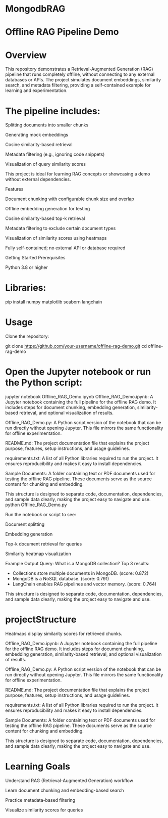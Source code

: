 # MongodbRAG
# Offline RAG Pipeline Demo
# Overview

This repository demonstrates a Retrieval-Augmented Generation (RAG) pipeline that runs completely offline, without connecting to any external databases or APIs. The project simulates document embeddings, similarity search, and metadata filtering, providing a self-contained example for learning and experimentation.

# The pipeline includes:

Splitting documents into smaller chunks

Generating mock embeddings

Cosine similarity-based retrieval

Metadata filtering (e.g., ignoring code snippets)

Visualization of query similarity scores

This project is ideal for learning RAG concepts or showcasing a demo without external dependencies.

Features

Document chunking with configurable chunk size and overlap

Offline embedding generation for testing

Cosine similarity-based top-k retrieval

Metadata filtering to exclude certain document types

Visualization of similarity scores using heatmaps

Fully self-contained; no external API or database required

Getting Started
Prerequisites

Python 3.8 or higher

# Libraries:

pip install numpy matplotlib seaborn langchain

# Usage

Clone the repository:

git clone https://github.com/your-username/offline-rag-demo.git
cd offline-rag-demo


# Open the Jupyter notebook or run the Python script:

jupyter notebook Offline_RAG_Demo.ipynb
Offline_RAG_Demo.ipynb: A Jupyter notebook containing the full pipeline for the offline RAG demo. It includes steps for document chunking, embedding generation, similarity-based retrieval, and optional visualization of results.

Offline_RAG_Demo.py: A Python script version of the notebook that can be run directly without opening Jupyter. This file mirrors the same functionality for offline experimentation.

README.md: The project documentation file that explains the project purpose, features, setup instructions, and usage guidelines.

requirements.txt: A list of all Python libraries required to run the project. It ensures reproducibility and makes it easy to install dependencies.

Sample Documents: A folder containing text or PDF documents used for testing the offline RAG pipeline. These documents serve as the source content for chunking and embedding.

This structure is designed to separate code, documentation, dependencies, and sample data clearly, making the project easy to navigate and use.
python Offline_RAG_Demo.py


Run the notebook or script to see:

Document splitting

Embedding generation

Top-k document retrieval for queries

Similarity heatmap visualization

Example Output
Query: What is a MongoDB collection?
Top 3 results:
- Collections store multiple documents in MongoDB. (score: 0.872)
- MongoDB is a NoSQL database. (score: 0.791)
- LangChain enables RAG pipelines and vector memory. (score: 0.764)

This structure is designed to separate code, documentation, dependencies, and sample data clearly, making the project easy to navigate and use.


# projectStructure
Heatmaps display similarity scores for retrieved chunks.

Offline_RAG_Demo.ipynb: A Jupyter notebook containing the full pipeline for the offline RAG demo. It includes steps for document chunking, embedding generation, similarity-based retrieval, and optional visualization of results.

Offline_RAG_Demo.py: A Python script version of the notebook that can be run directly without opening Jupyter. This file mirrors the same functionality for offline experimentation.

README.md: The project documentation file that explains the project purpose, features, setup instructions, and usage guidelines.

requirements.txt: A list of all Python libraries required to run the project. It ensures reproducibility and makes it easy to install dependencies.

Sample Documents: A folder containing text or PDF documents used for testing the offline RAG pipeline. These documents serve as the source content for chunking and embedding.

This structure is designed to separate code, documentation, dependencies, and sample data clearly, making the project easy to navigate and use.

# Learning Goals

Understand RAG (Retrieval-Augmented Generation) workflow

Learn document chunking and embedding-based search

Practice metadata-based filtering

Visualize similarity scores for queries
